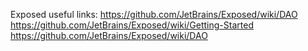 Exposed useful links:
https://github.com/JetBrains/Exposed/wiki/DAO
https://github.com/JetBrains/Exposed/wiki/Getting-Started
https://github.com/JetBrains/Exposed/wiki/DAO